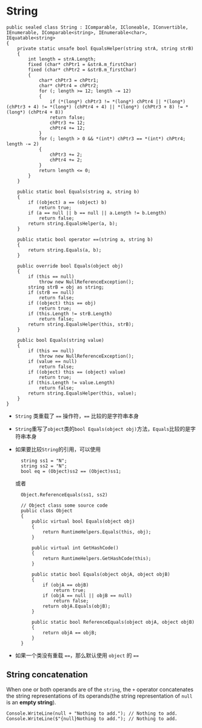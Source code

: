 # String

    public sealed class String : IComparable, ICloneable, IConvertible, IEnumerable, IComparable<string>, IEnumerable<char>, IEquatable<string>
    {
        private static unsafe bool EqualsHelper(string strA, string strB)
        {
            int length = strA.Length;
            fixed (char* chPtr1 = &strA.m_firstChar)
            fixed (char* chPtr2 = &strB.m_firstChar)
            {
                char* chPtr3 = chPtr1;
                char* chPtr4 = chPtr2;
                for (; length >= 12; length -= 12)
                {
                    if (*(long*) chPtr3 != *(long*) chPtr4 || *(long*) (chPtr3 + 4) != *(long*) (chPtr4 + 4) || *(long*) (chPtr3 + 8) != *(long*) (chPtr4 + 8))
                    return false;
                    chPtr3 += 12;
                    chPtr4 += 12;
                }
                for (; length > 0 && *(int*) chPtr3 == *(int*) chPtr4; length -= 2)
                {
                    chPtr3 += 2;
                    chPtr4 += 2;
                }
                return length <= 0;
            }
        }

        public static bool Equals(string a, string b)
        {
            if ((object) a == (object) b)
                return true;
            if (a == null || b == null || a.Length != b.Length)
                return false;
            return string.EqualsHelper(a, b);
        }

        public static bool operator ==(string a, string b)
        {
            return string.Equals(a, b);
        }

        public override bool Equals(object obj)
        {
            if (this == null)
                throw new NullReferenceException();
            string strB = obj as string;
            if (strB == null)
                return false;
            if ((object) this == obj)
                return true;
            if (this.Length != strB.Length)
                return false;
            return string.EqualsHelper(this, strB);
        }

        public bool Equals(string value)
        {
            if (this == null)
                throw new NullReferenceException();
            if (value == null)
                return false;
            if ((object) this == (object) value)
                return true;
            if (this.Length != value.Length)
                return false;
            return string.EqualsHelper(this, value);
        }
    }

* `String` 类重载了 `==` 操作符，`==` 比较的是字符串本身

* `String`重写了`object`类的`bool Equals(object obj)`方法，`Equals`比较的是字符串本身

* 如果要比较`String`的引用，可以使用

        string ss1 = "N";
        string ss2 = "N";
        bool eq = (Object)ss2 == (Object)ss1;

    或者

        Object.ReferenceEquals(ss1, ss2)

        // Object class some source code
        public class Object
        {
            public virtual bool Equals(object obj)
            {
                return RuntimeHelpers.Equals(this, obj);
            }

            public virtual int GetHashCode()
            {
                return RuntimeHelpers.GetHashCode(this);
            }
            
            public static bool Equals(object objA, object objB)
            {
                if (objA == objB)
                    return true;
                if (objA == null || objB == null)
                    return false;
                return objA.Equals(objB);
            }

            public static bool ReferenceEquals(object objA, object objB)
            {
                return objA == objB;
            }  
        }
      
* 如果一个类没有重载 `==`，那么默认使用 `object` 的 `==`

## String concatenation

When one or both operands are of the `string`, the `+` operator concatenates the string representations of its operands(the string representation of `null` is an **empty string**).

    Console.WriteLine(null + "Nothing to add."); // Nothing to add.
    Console.WriteLine($"{null}Nothing to add."); // Nothing to add.
